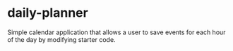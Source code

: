 # daily-planner
Simple calendar application that allows a user to save events for each hour of the day by modifying starter code.

